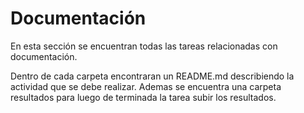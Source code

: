 # Documentación

En esta sección se encuentran todas las tareas relacionadas con documentación.

Dentro de cada carpeta encontraran un README.md describiendo la actividad que se debe realizar. Ademas se encuentra una carpeta resultados para luego de terminada la tarea subir los resultados.
